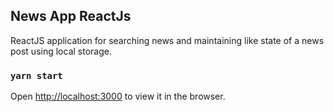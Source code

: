 ## News App ReactJs

ReactJS application for searching news and maintaining like state of a news post using local storage.

### `yarn start`

Open [http://localhost:3000](http://localhost:3000) to view it in the browser.